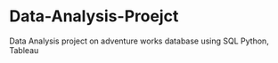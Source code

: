 # Data-Analysis-Proejct
Data Analysis project on adventure works database using SQL Python, Tableau
